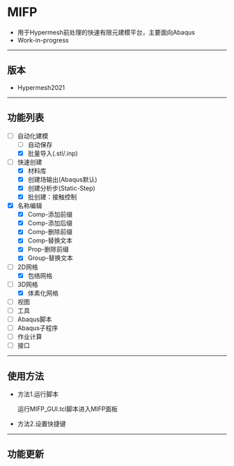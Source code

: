 # MIFP

- 用于Hypermesh前处理的快速有限元建模平台，主要面向Abaqus
- Work-in-progress
***

## 版本

- Hypermesh2021
***

## 功能列表

- [ ] 自动化建模
    - [ ] 自动保存
    - [x] 批量导入(.stl/.inp)
- [ ] 快速创建
    - [x] 材料库
    - [x] 创建场输出(Abaqus默认)
    - [x] 创建分析步(Static-Step)
    - [x] 批创建：接触控制
- [x] 名称编辑
    - [x] Comp-添加前缀
    - [x] Comp-添加后缀
    - [x] Comp-删除前缀
    - [x] Comp-替换文本
    - [x] Prop-删除前缀
    - [x] Group-替换文本
- [ ] 2D网格
    - [x] 包络网格
- [ ] 3D网格
    - [x] 体素化网格
- [ ] 视图
- [ ] 工具
- [ ] Abaqus脚本
- [ ] Abaqus子程序
- [ ] 作业计算
- [ ] 接口
***

## 使用方法

- 方法1.运行脚本

	运行MIFP_GUI.tcl脚本进入MIFP面板

- 方法2.设置快捷键
***

## 功能更新
